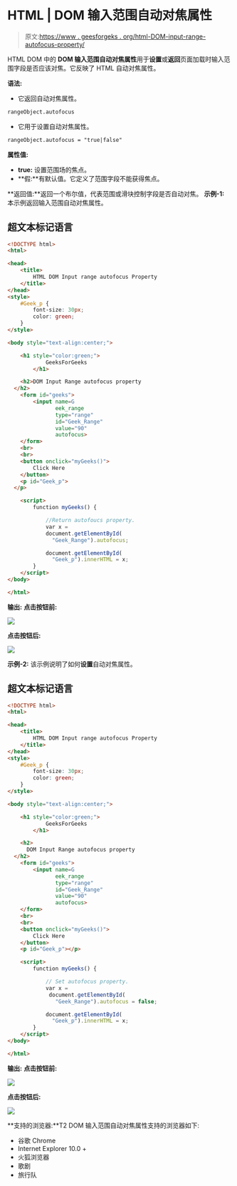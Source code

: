 # HTML | DOM 输入范围自动对焦属性

> 原文:[https://www . geesforgeks . org/html-DOM-input-range-autofocus-property/](https://www.geeksforgeeks.org/html-dom-input-range-autofocus-property/)

HTML DOM 中的 **DOM 输入范围自动对焦属性**用于**设置**或**返回**页面加载时输入范围字段是否应该对焦。它反映了 HTML 自动对焦属性。

**语法:**

*   它返回自动对焦属性。

```html
rangeObject.autofocus
```

*   它用于设置自动对焦属性。

```html
rangeObject.autofocus = "true|false"
```

**属性值:**

*   **true:** 设置范围场的焦点。
*   **假:**有默认值。它定义了范围字段不能获得焦点。

**返回值:**返回一个布尔值，代表范围或滑块控制字段是否自动对焦。
**示例-1:** 本示例返回输入范围自动对焦属性。

## 超文本标记语言

```html
<!DOCTYPE html>
<html>

<head>
    <title>
        HTML DOM Input range autofocus Property
    </title>
</head>
<style>
    #Geek_p {
        font-size: 30px;
        color: green;
    }
</style>

<body style="text-align:center;">

    <h1 style="color:green;">
            GeeksForGeeks
        </h1>

    <h2>DOM Input Range autofocus property
  </h2>
    <form id="geeks">
        <input name=G
               eek_range
               type="range"
               id="Geek_Range"
               value="90"
               autofocus>
    </form>
    <br>
    <br>
    <button onclick="myGeeks()">
        Click Here
    </button>
    <p id="Geek_p">
  </p>

    <script>
        function myGeeks() {

            //Return autofoucs property.
            var x =
            document.getElementById(
              "Geek_Range").autofocus;

            document.getElementById(
              "Geek_p").innerHTML = x;
        }
    </script>
</body>

</html>
```

**输出:**
**点击按钮前:**

![](img/e943239f8a8be611ecd30f01627a4f0f.png)

**点击按钮后:**

![](img/1a7e7cf463ded806ddfa903f26192a68.png)

**示例-2:** 该示例说明了如何**设置**自动对焦属性。

## 超文本标记语言

```html
<!DOCTYPE html>
<html>

<head>
    <title>
        HTML DOM Input range autofocus Property
    </title>
</head>
<style>
    #Geek_p {
        font-size: 30px;
        color: green;
    }
</style>

<body style="text-align:center;">

    <h1 style="color:green;">
            GeeksForGeeks
        </h1>

    <h2>
      DOM Input Range autofocus property
  </h2>
    <form id="geeks">
        <input name=G
               eek_range
               type="range"
               id="Geek_Range"
               value="90"
               autofocus>
    </form>
    <br>
    <br>
    <button onclick="myGeeks()">
        Click Here
    </button>
    <p id="Geek_p"></p>

    <script>
        function myGeeks() {

            // Set autofocus property.
            var x =
             document.getElementById(
               "Geek_Range").autofocus = false;

            document.getElementById(
              "Geek_p").innerHTML = x;
        }
    </script>
</body>

</html>
```

**输出:**
**点击按钮前:**

![](img/e943239f8a8be611ecd30f01627a4f0f.png)

**点击按钮后:**

![](img/978183faa8b941e927263480a7339b44.png)

**支持的浏览器:**T2 DOM 输入范围自动对焦属性支持的浏览器如下:

*   谷歌 Chrome
*   Internet Explorer 10.0 +
*   火狐浏览器
*   歌剧
*   旅行队
